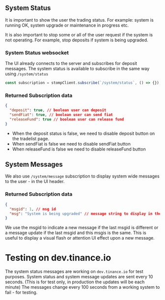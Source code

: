 ## System Status

It is important to show the user the trading status. For example: system is running OK, system upgrade or maintenance in progress etc.

It is also important to stop some or all of the user request if the system is not operating. For example, stop deposits if system is being upgraded.

### System Status websocket

The UI already connects to the server and subscribes for deposit messages. The system status is available to subscribe in the same way using `/system/status`

```javascript
const subscription = stompClient.subscribe(`/system/status`, () => {});
```

### Returned Subscription data

```json
{
  "deposit": true, // boolean user can deposit
  "sendFiat": true, // boolean user can send fiat
  "releaseFund": true // boolean user can release fund
}
```

- When the deposit status is false, we need to disable deposit button on the tradelist page.
- When sendFiat is false we need to disable sendFiat button
- When releaseFund is false we need to disable releaseFund button

## System Messages

We also use `/system/message` subscription to display system wide messages to the user - in the UI header.

### Returned Subscription data

```json
{
  "msgid": 1, // msg id
  "msg": "System is being upgraded" // message string to display in the header UI
}
```

We use the msgid to indicate a new message if the last msgid is different or a message update if the last msgid and this msgis is the same. This is useful to display a visual flash or attention UI effect upon a new message.

# Testing on dev.tinance.io

The system status messages are working on `dev.tinance.io` for test purposes. System status and system message updates are sent every 10 seconds. (This is for test only, in production the updates will be each minute)
The messages change every 100 seconds from a working system to fail - for testing.
